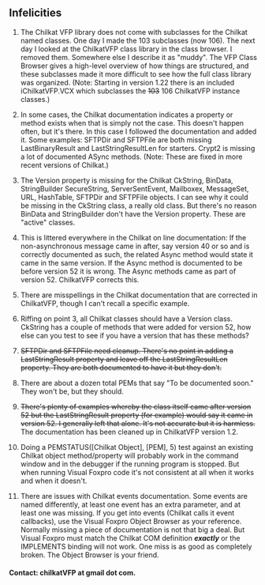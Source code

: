 ## Infelicities

1) The Chilkat VFP library does not come with subclasses for the Chilkat named classes.
One day I made the 103 subclasses (now 106). The next day I looked at the ChilkatVFP class library in the class browser. I removed them. 
Somewhere else I describe it as "muddy". The VFP Class Browser gives a high-level overview of how things are structured, and these subclasses made it more difficult to see how the full class library was organized. (Note: Starting in version 1.22 there is an included iChilkatVFP.VCX which subclasses the ~~103~~ 106 ChilkatVFP instance classes.)

2) In some cases, the Chilkat documentation indicates a property or method exists when that is simply not the case. This doesn't happen often, but it's there. In this case I followed the documentation and added it. Some examples: SFTPDir and SFTPFile are both missing LastBinaryResult and LastStringResultLen for starters. Crypt2 is missing a lot of documented ASync methods. (Note: These are fixed in more recent versions of Chilkat.)

3) The Version property is missing for the Chilkat CkString, BinData, StringBuilder SecureString, ServerSentEvent, Mailboxex, MessageSet, URL, HashTable, SFTPDir and SFTPFile objects. I can see why it could be missing in the CkString class, a really old class. But there's no reason BinData and StringBuilder don't have the Version property. These are "active" classes. 

4) This is littered everywhere in the Chilkat on line documentation: If the non-asynchronous message came in after, say version 40 or so and is correctly documented as such, the related Async method would state it came in the same version. If the Async method is documented to be before version 52 it is wrong. The Async methods came as part of version 52. ChilkatVFP corrects this.

5) There are misspellings in the Chilkat documentation that are corrected in ChilkatVFP, though I can't recall a specific example.

6) Riffing on point 3, all Chilkat classes should have a Version class. CkString has a couple of methods that were added for version 52, how else can you test to see if you have a version that has these methods?

7) ~~SFTPDir and SFTPFile need cleanup. There's no point in adding a LastStringResult property and leave off the LastStringResultLen property. They are both documented to have it but they don't.~~

8) There are about a dozen total PEMs that say "To be documented soon." They won't be, but they should.

9) ~~There's plenty of examples whereby the class itself came after version 52 but the LastStringResult property (for example) would say it came in version 52. I generally left that alone. It's not accurate but it is harmless.~~ The documentation has been cleaned up in ChilkatVFP version 1.2.

10) Doing a PEMSTATUS([Chilkat Object], [PEM], 5) test against an existing Chilkat object method/property will probably work in the command window and in the debugger if the running program is stopped. But when running Visual Foxpro code it's not consistent at all when it works and when it doesn't.

11) There are issues with Chilkat events documentation. Some events are named differently, at least one event has an extra parameter, and at least one was missing. If you get into events (Chilkat calls it event callbacks), use the Visual Foxpro Object Browser as your reference. Normally missing a piece of documentation is not that big a deal. But Visual Foxpro must match the Chilkat COM definition ***exactly*** or the IMPLEMENTS binding will not work. One miss is as good as completely broken. The Object Browser is your friend.

#### Contact: chilkatVFP at gmail dot com.
